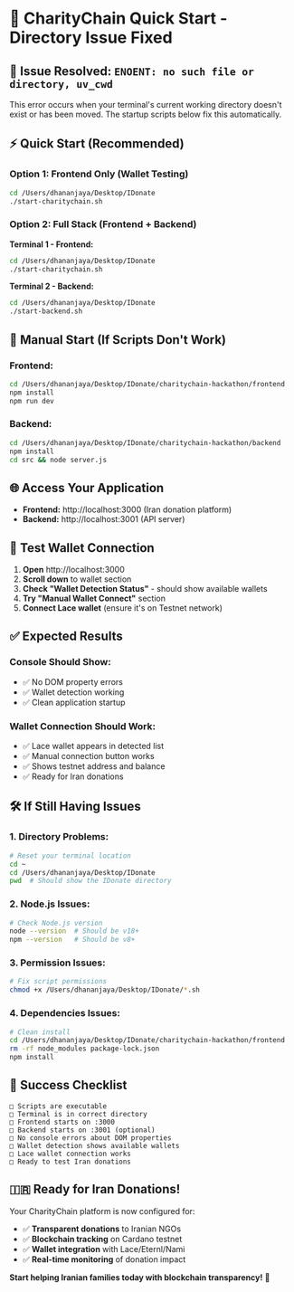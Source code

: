 # 🚀 CharityChain Quick Start - Directory Issue Fixed

## 🚨 **Issue Resolved:** `ENOENT: no such file or directory, uv_cwd`

This error occurs when your terminal's current working directory doesn't exist or has been moved. The startup scripts below fix this automatically.

## ⚡ **Quick Start (Recommended)**

### **Option 1: Frontend Only (Wallet Testing)**
```bash
cd /Users/dhananjaya/Desktop/IDonate
./start-charitychain.sh
```

### **Option 2: Full Stack (Frontend + Backend)**

**Terminal 1 - Frontend:**
```bash
cd /Users/dhananjaya/Desktop/IDonate
./start-charitychain.sh
```

**Terminal 2 - Backend:**
```bash
cd /Users/dhananjaya/Desktop/IDonate
./start-backend.sh
```

## 🔧 **Manual Start (If Scripts Don't Work)**

### **Frontend:**
```bash
cd /Users/dhananjaya/Desktop/IDonate/charitychain-hackathon/frontend
npm install
npm run dev
```

### **Backend:**
```bash
cd /Users/dhananjaya/Desktop/IDonate/charitychain-hackathon/backend
npm install
cd src && node server.js
```

## 🌐 **Access Your Application**

- **Frontend:** http://localhost:3000 (Iran donation platform)
- **Backend:** http://localhost:3001 (API server)

## 🔗 **Test Wallet Connection**

1. **Open** http://localhost:3000
2. **Scroll down** to wallet section
3. **Check "Wallet Detection Status"** - should show available wallets
4. **Try "Manual Wallet Connect"** section
5. **Connect Lace wallet** (ensure it's on Testnet network)

## ✅ **Expected Results**

### **Console Should Show:**
- ✅ No DOM property errors
- ✅ Wallet detection working
- ✅ Clean application startup

### **Wallet Connection Should Work:**
- ✅ Lace wallet appears in detected list
- ✅ Manual connection button works
- ✅ Shows testnet address and balance
- ✅ Ready for Iran donations

## 🛠️ **If Still Having Issues**

### **1. Directory Problems:**
```bash
# Reset your terminal location
cd ~
cd /Users/dhananjaya/Desktop/IDonate
pwd  # Should show the IDonate directory
```

### **2. Node.js Issues:**
```bash
# Check Node.js version
node --version  # Should be v18+ 
npm --version   # Should be v8+
```

### **3. Permission Issues:**
```bash
# Fix script permissions
chmod +x /Users/dhananjaya/Desktop/IDonate/*.sh
```

### **4. Dependencies Issues:**
```bash
# Clean install
cd /Users/dhananjaya/Desktop/IDonate/charitychain-hackathon/frontend
rm -rf node_modules package-lock.json
npm install
```

## 🎉 **Success Checklist**

```
□ Scripts are executable
□ Terminal is in correct directory  
□ Frontend starts on :3000
□ Backend starts on :3001 (optional)
□ No console errors about DOM properties
□ Wallet detection shows available wallets
□ Lace wallet connection works
□ Ready to test Iran donations
```

## 🇮🇷 **Ready for Iran Donations!**

Your CharityChain platform is now configured for:
- ✅ **Transparent donations** to Iranian NGOs
- ✅ **Blockchain tracking** on Cardano testnet
- ✅ **Wallet integration** with Lace/Eternl/Nami
- ✅ **Real-time monitoring** of donation impact

**Start helping Iranian families today with blockchain transparency!** 🌟
